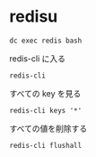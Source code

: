 # redisu

```
dc exec redis bash
```

redis-cli に入る

```
redis-cli
```

すべての key を見る

```
redis-cli keys '*'
```

すべての値を削除する

```
redis-cli flushall
```

